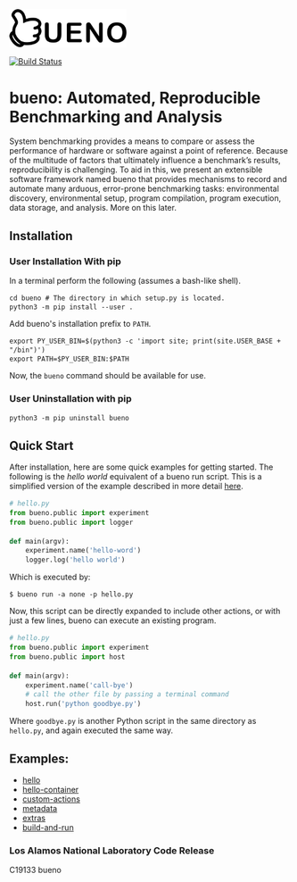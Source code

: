 <img src="docs/img/bueno.png" alt="bueno logo" width="210"/>

[![Build Status](https://travis-ci.com/lanl/bueno.svg?branch=master)
](https://travis-ci.com/lanl/bueno)

# bueno: Automated, Reproducible Benchmarking and Analysis

System benchmarking provides a means to compare or assess the performance of
hardware or software against a point of reference. Because of the multitude of
factors that ultimately influence a benchmark’s results, reproducibility is
challenging. To aid in this, we present an extensible software framework named
bueno that provides mechanisms to record and automate many arduous, error-prone
benchmarking tasks: environmental discovery, environmental setup, program
compilation, program execution, data storage, and analysis. More on this later.

## Installation

### User Installation With pip
In a terminal perform the following (assumes a bash-like shell).
```shell
cd bueno # The directory in which setup.py is located.
python3 -m pip install --user .
```
Add bueno's installation prefix to `PATH`.
```shell
export PY_USER_BIN=$(python3 -c 'import site; print(site.USER_BASE + "/bin")')
export PATH=$PY_USER_BIN:$PATH
```
Now, the `bueno` command should be available for use.

### User Uninstallation with pip
```shell
python3 -m pip uninstall bueno
```

## Quick Start
After installation, here are some quick examples for getting started.
The following is the *hello world* equivalent of a bueno run script.
This is a simplified version of the example described in more detail
[here](https://lanl.github.io/bueno/html/bueno-run-getting-started.html).
```python
# hello.py
from bueno.public import experiment
from bueno.public import logger

def main(argv):
    experiment.name('hello-word')
    logger.log('hello world')
```
Which is executed by:
```shell
$ bueno run -a none -p hello.py
```

Now, this script can be directly expanded to include other actions,
or with just a few lines, bueno can execute an existing program.
```python
# hello.py
from bueno.public import experiment
from bueno.public import host

def main(argv):
    experiment.name('call-bye')
    # call the other file by passing a terminal command
    host.run('python goodbye.py')
```
Where `goodbye.py` is another Python script in the same directory as `hello.py`,
and again executed the same way.

## Examples:
* [hello](./examples/hello)
* [hello-container](./examples/hello-container)
* [custom-actions](./examples/custom-actions)
* [metadata](./examples/metadata)
* [extras](./examples/extras)
* [build-and-run](./examples/build-and-run)

### Los Alamos National Laboratory Code Release
C19133 bueno
